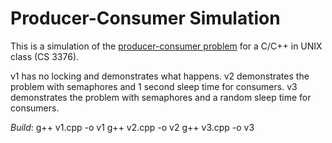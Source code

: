 Producer-Consumer Simulation
============================

This is a simulation of the [producer-consumer problem](http://http://en.wikipedia.org/wiki/Producer-consumer_problem) for a C/C++ in UNIX class (CS 3376).

v1 has no locking and demonstrates what happens.
v2 demonstrates the problem with semaphores and 1 second sleep time for consumers.
v3 demonstrates the problem with semaphores and a random sleep time for consumers.

*Build*:
	g++ v1.cpp -o v1
	g++ v2.cpp -o v2
	g++ v3.cpp -o v3
